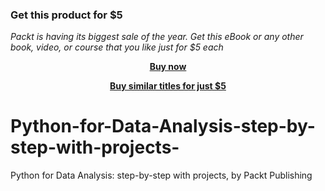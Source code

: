
### Get this product for $5

<i>Packt is having its biggest sale of the year. Get this eBook or any other book, video, or course that you like just for $5 each</i>


<b><p align='center'>[Buy now](https://packt.link/9781803243979)</p></b>


<b><p align='center'>[Buy similar titles for just $5](https://subscription.packtpub.com/search)</p></b>


# Python-for-Data-Analysis-step-by-step-with-projects-
Python for Data Analysis: step-by-step with projects,  by Packt Publishing
